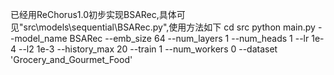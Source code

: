 已经用ReChorus1.0初步实现BSARec,具体可见"src\models\sequential\BSARec.py",使用方法如下
cd src
python main.py --model_name BSARec --emb_size 64 --num_layers 1 --num_heads 1 --lr 1e-4 --l2 1e-3 --history_max 20 --train 1 --num_workers 0 --dataset 'Grocery_and_Gourmet_Food'
